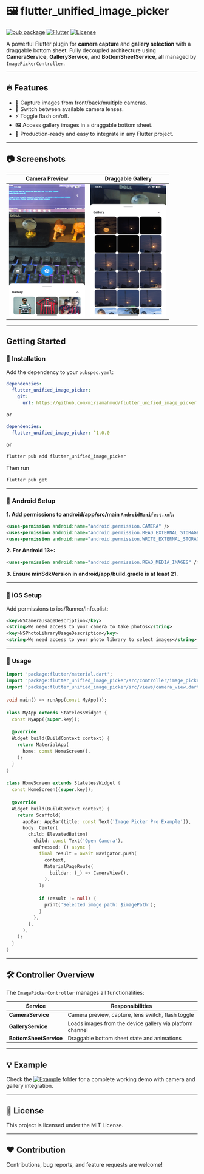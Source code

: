 # 🖼️ flutter_unified_image_picker

[![pub package](https://img.shields.io/pub/v/flutter_unified_image_picker?color=blue)](https://pub.dev/packages/flutter_unified_image_picker)  [![Flutter](https://img.shields.io/badge/flutter-3.x-blue.svg)](https://flutter.dev) [![License](https://img.shields.io/badge/license-MIT-green)](https://opensource.org/licenses/MIT)

A powerful Flutter plugin for **camera capture** and **gallery selection** with a draggable bottom sheet. Fully decoupled architecture using **CameraService**, **GalleryService**, and **BottomSheetService**, all managed by `ImagePickerController`.

---

## 🔥 Features

- 📸 Capture images from front/back/multiple cameras.  
- 🔄 Switch between available camera lenses.  
- ⚡ Toggle flash on/off.  
- 🖼️ Access gallery images in a draggable bottom sheet.
- 🎯 Production-ready and easy to integrate in any Flutter project.  

---

## 📷 Screenshots

| Camera Preview | Draggable Gallery |
|----------------|-----------------|
|<img src="assets/ezgif.com-1.gif" alt="Demo Image" width="200" height="350">| <img src="assets/ezgif.com-2.gif" alt="Demo Image" width="200" height="350">|

---

## Getting Started

### 💉 Installation

Add the dependency to your `pubspec.yaml`:

```yaml
dependencies:
  flutter_unified_image_picker:
    git:
      url: https://github.com/mirzamahmud/flutter_unified_image_picker.git
```

or

```yaml
dependencies:
  flutter_unified_image_picker: ^1.0.0
```

or

```bash
flutter pub add flutter_unified_image_picker
```

Then run

```bash
flutter pub get
```

---

### 📱 Android Setup

**1. Add permissions to android/app/src/main `AndroidManifest.xml`:**

```xml
<uses-permission android:name="android.permission.CAMERA" />
<uses-permission android:name="android.permission.READ_EXTERNAL_STORAGE" />
<uses-permission android:name="android.permission.WRITE_EXTERNAL_STORAGE" />
```

**2. For Android 13+:**

```xml
<uses-permission android:name="android.permission.READ_MEDIA_IMAGES" />
```

**3. Ensure minSdkVersion in android/app/build.gradle is at least 21.**

---

### 📱 iOS Setup

Add permissions to ios/Runner/Info.plist:

```xml
<key>NSCameraUsageDescription</key>
<string>We need access to your camera to take photos</string>
<key>NSPhotoLibraryUsageDescription</key>
<string>We need access to your photo library to select images</string>
```

---

### 🎯 Usage

```dart
import 'package:flutter/material.dart';
import 'package:flutter_unified_image_picker/src/controller/image_picker_controller.dart';
import 'package:flutter_unified_image_picker/src/views/camera_view.dart';

void main() => runApp(const MyApp());

class MyApp extends StatelessWidget {
  const MyApp({super.key});

  @override
  Widget build(BuildContext context) {
    return MaterialApp(
      home: const HomeScreen(),
    );
  }
}

class HomeScreen extends StatelessWidget {
  const HomeScreen({super.key});

  @override
  Widget build(BuildContext context) {
    return Scaffold(
      appBar: AppBar(title: const Text('Image Picker Pro Example')),
      body: Center(
        child: ElevatedButton(
          child: const Text('Open Camera'),
          onPressed: () async {
            final result = await Navigator.push(
              context,
              MaterialPageRoute(
                builder: (_) => CameraView(),
              ),
            );

            if (result != null) {
              print('Selected image path: $imagePath');
            }
          },
        ),
      ),
    );
  }
}
```

---

## 🛠️ Controller Overview

The `ImagePickerController` manages all functionalities:

| Service | Responsibilities |
|----------------|-----------------|
| **CameraService** | Camera preview, capture, lens switch, flash toggle |
| **GalleryService** | Loads images from the device gallery via platform channel |
| **BottomSheetService** | Draggable bottom sheet state and animations |

---

## 💡 Example

Check the [![Example](https://img.shields.io/badge/Example-blue)](https://github.com/mirzamahmud/flutter_unified_image_picker/blob/main/example/lib/main.dart) folder for a complete working demo with camera and gallery integration.

---

## 📄 License

This project is licensed under the MIT License.

---

## ❤️ Contribution

Contributions, bug reports, and feature requests are welcome!
